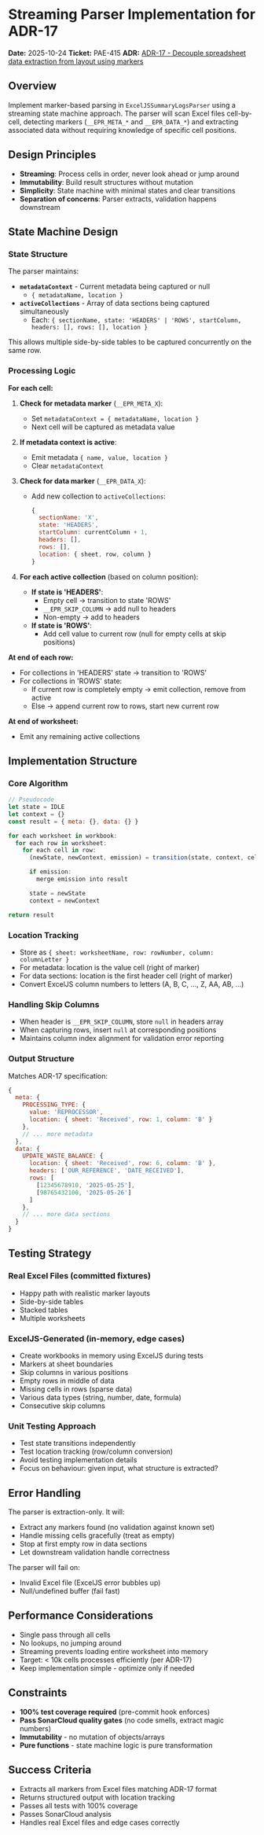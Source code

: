 # Streaming Parser Implementation for ADR-17

**Date:** 2025-10-24
**Ticket:** PAE-415
**ADR:** [ADR-17 - Decouple spreadsheet data extraction from layout using markers](../architecture/decisions/0017-decouple-spreadsheet-data-extraction-from-layout-using-markers.md)

## Overview

Implement marker-based parsing in `ExcelJSSummaryLogsParser` using a streaming state machine approach. The parser will scan Excel files cell-by-cell, detecting markers (`__EPR_META_*` and `__EPR_DATA_*`) and extracting associated data without requiring knowledge of specific cell positions.

## Design Principles

- **Streaming**: Process cells in order, never look ahead or jump around
- **Immutability**: Build result structures without mutation
- **Simplicity**: State machine with minimal states and clear transitions
- **Separation of concerns**: Parser extracts, validation happens downstream

## State Machine Design

### State Structure

The parser maintains:

- **`metadataContext`** - Current metadata being captured or null
  - `{ metadataName, location }`
- **`activeCollections`** - Array of data sections being captured simultaneously
  - Each: `{ sectionName, state: 'HEADERS' | 'ROWS', startColumn, headers: [], rows: [], location }`

This allows multiple side-by-side tables to be captured concurrently on the same row.

### Processing Logic

**For each cell:**

1. **Check for metadata marker** (`__EPR_META_X`):
   - Set `metadataContext = { metadataName, location }`
   - Next cell will be captured as metadata value

2. **If metadata context is active**:
   - Emit metadata `{ name, value, location }`
   - Clear `metadataContext`

3. **Check for data marker** (`__EPR_DATA_X`):
   - Add new collection to `activeCollections`:
     ```javascript
     {
       sectionName: 'X',
       state: 'HEADERS',
       startColumn: currentColumn + 1,
       headers: [],
       rows: [],
       location: { sheet, row, column }
     }
     ```

4. **For each active collection** (based on column position):
   - **If state is 'HEADERS'**:
     - Empty cell → transition to state 'ROWS'
     - `__EPR_SKIP_COLUMN` → add null to headers
     - Non-empty → add to headers
   - **If state is 'ROWS'**:
     - Add cell value to current row (null for empty cells at skip positions)

**At end of each row:**

- For collections in 'HEADERS' state → transition to 'ROWS'
- For collections in 'ROWS' state:
  - If current row is completely empty → emit collection, remove from active
  - Else → append current row to rows, start new current row

**At end of worksheet:**

- Emit any remaining active collections

## Implementation Structure

### Core Algorithm

```javascript
// Pseudocode
let state = IDLE
let context = {}
const result = { meta: {}, data: {} }

for each worksheet in workbook:
  for each row in worksheet:
    for each cell in row:
      (newState, newContext, emission) = transition(state, context, cell, location)

      if emission:
        merge emission into result

      state = newState
      context = newContext

return result
```

### Location Tracking

- Store as `{ sheet: worksheetName, row: rowNumber, column: columnLetter }`
- For metadata: location is the value cell (right of marker)
- For data sections: location is the first header cell (right of marker)
- Convert ExcelJS column numbers to letters (A, B, C, ..., Z, AA, AB, ...)

### Handling Skip Columns

- When header is `__EPR_SKIP_COLUMN`, store `null` in headers array
- When capturing rows, insert `null` at corresponding positions
- Maintains column index alignment for validation error reporting

### Output Structure

Matches ADR-17 specification:

```javascript
{
  meta: {
    PROCESSING_TYPE: {
      value: 'REPROCESSOR',
      location: { sheet: 'Received', row: 1, column: 'B' }
    },
    // ... more metadata
  },
  data: {
    UPDATE_WASTE_BALANCE: {
      location: { sheet: 'Received', row: 6, column: 'B' },
      headers: ['OUR_REFERENCE', 'DATE_RECEIVED'],
      rows: [
        [12345678910, '2025-05-25'],
        [98765432100, '2025-05-26']
      ]
    },
    // ... more data sections
  }
}
```

## Testing Strategy

### Real Excel Files (committed fixtures)

- Happy path with realistic marker layouts
- Side-by-side tables
- Stacked tables
- Multiple worksheets

### ExcelJS-Generated (in-memory, edge cases)

- Create workbooks in memory using ExcelJS during tests
- Markers at sheet boundaries
- Skip columns in various positions
- Empty rows in middle of data
- Missing cells in rows (sparse data)
- Various data types (string, number, date, formula)
- Consecutive skip columns

### Unit Testing Approach

- Test state transitions independently
- Test location tracking (row/column conversion)
- Avoid testing implementation details
- Focus on behaviour: given input, what structure is extracted?

## Error Handling

The parser is extraction-only. It will:

- Extract any markers found (no validation against known set)
- Handle missing cells gracefully (treat as empty)
- Stop at first empty row in data sections
- Let downstream validation handle correctness

The parser will fail on:

- Invalid Excel file (ExcelJS error bubbles up)
- Null/undefined buffer (fail fast)

## Performance Considerations

- Single pass through all cells
- No lookups, no jumping around
- Streaming prevents loading entire worksheet into memory
- Target: < 10k cells processes efficiently (per ADR-17)
- Keep implementation simple - optimize only if needed

## Constraints

- **100% test coverage required** (pre-commit hook enforces)
- **Pass SonarCloud quality gates** (no code smells, extract magic numbers)
- **Immutability** - no mutation of objects/arrays
- **Pure functions** - state machine logic is pure transformation

## Success Criteria

- Extracts all markers from Excel files matching ADR-17 format
- Returns structured output with location tracking
- Passes all tests with 100% coverage
- Passes SonarCloud analysis
- Handles real Excel files and edge cases correctly
